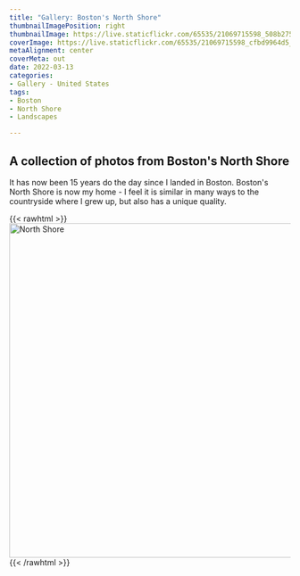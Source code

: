 ```yaml
---
title: "Gallery: Boston's North Shore"
thumbnailImagePosition: right
thumbnailImage: https://live.staticflickr.com/65535/21069715598_508b275738_m.jpg
coverImage: https://live.staticflickr.com/65535/21069715598_cfbd9964d5_5k.jpg
metaAlignment: center
coverMeta: out
date: 2022-03-13
categories:
- Gallery - United States
tags:
- Boston
- North Shore
- Landscapes

---
```

A collection of photos from Boston's North Shore
---
<!--more-->
It has now been 15 years do the day since I landed in Boston. Boston's North Shore is now my home - I feel it is similar in many ways to the countryside where I grew up, but also has a unique quality.

{{< rawhtml >}}
<a data-flickr-embed="true" href="https://www.flickr.com/photos/brownphotographic/albums/72177720297151148" title="North Shore"><img src="https://live.staticflickr.com/65535/51906521852_7da308da05_b.jpg" width="800" height="600" alt="North Shore"></a><script async src="//embedr.flickr.com/assets/client-code.js" charset="utf-8"></script>
{{< /rawhtml >}}
